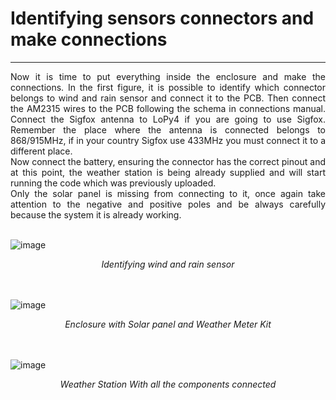 # Identifying sensors connectors and make connections

---
<div style="text-align: justify">Now it is time to put everything inside the enclosure and make the connections. In the first figure, it is possible to identify which connector belongs to wind and rain sensor and connect it to the PCB. Then connect the AM2315 wires to the PCB following the schema in connections manual. Connect the Sigfox antenna to LoPy4 if you are going to use Sigfox. Remember the place where the antenna is connected belongs to 868/915MHz, if in your country Sigfox use 433MHz you must connect it to a different place.
<br />
Now connect the battery, ensuring the connector has the correct pinout and at this point, the weather station is being already supplied and will start running the code which was previously uploaded.
<br />
Only the solar panel is missing from connecting to it, once again take attention to the negative and positive poles and be always carefully because the system it is already working.</div>

<br />

![image](../img/20211027_123251.png)
<div style="font-style: italic; text-align: center;" markdown="1"> Identifying wind and rain sensor</div>

<br />
<br />

![image](../img/20211027_124614.png)
<div style="font-style: italic; text-align: center;" markdown="1"> Enclosure with Solar panel and Weather Meter Kit</div>

<br />
<br />

![image](../img/20211027_124713.png)
<div style="font-style: italic; text-align: center;" markdown="1"> Weather Station With all the components connected</div>
